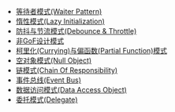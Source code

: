 - [等待者模式(Waiter Pattern)](./等待者模式(Waiter%20Pattern).md)
- [惰性模式(Lazy Initialization)](./惰性模式(Lazy%20Initialization).md)
- [防抖与节流模式(Debounce & Throttle)](./防抖与节流模式(Debounce%20&%20Throttle).md)
- [非GoF设计模式](./非GoF设计模式.md)
- [柯里化(Currying)与偏函数(Partial Function)模式](./柯里化(Currying)与偏函数(Partial%20Function)模式.md)
- [空对象模式(Null Object)](./空对象模式(Null%20Object).md)
- [链模式(Chain Of Responsibility)](./链模式(Chain%20Of%20Responsibility).md)
- [事件总线(Event Bus)](./事件总线(Event%20Bus).md)
- [数据访问模式(Data Access Object)](./数据访问模式(Data%20Access%20Object).md)
- [委托模式(Delegate)](./委托模式(Delegate).md)
